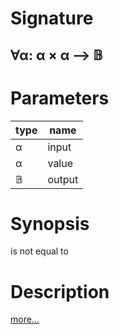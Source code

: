 # Signature
## ∀α: α × α ⟶ 𝔹

# Parameters

| type | name |
|------|------|
|α|input|
|α|value|
|𝔹|output|

# Synopsis
is not equal to

# Description

[more...](https://en.wikipedia.org/wiki/Inequality_(mathematics))